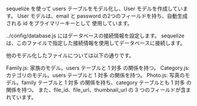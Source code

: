 sequelize を使って users テーブルをモデル化し、User モデルを作成しています。
User モデルは、email と password の2つのフィールドを持ち、自動生成される id をプライマリーキーとして
使用しています。

../config/database.js にはデータベースの接続情報を設定します。
sequelize は、このファイルで指定した接続情報を使用してデータベースに接続します。

他のモデル化したファイルについては以下の通りです。

Family.js: 家族のモデル。users テーブルと 1 対多 の関係を持つ。
Category.js: カテゴリのモデル。users テーブルと 1 対多 の関係を持つ。
Photo.js: 写真のモデル。family テーブルと 1 対多 の関係を持ち、category テーブルとも 1 対多 の関係を持つ。
また、file_id、file_url、thumbnail_url の 3 つのフィールドが含まれています。